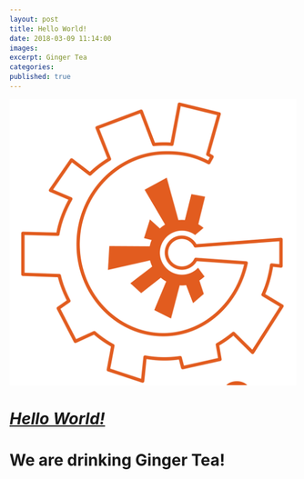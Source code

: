 ```yaml
---
layout: post
title: Hello World!
date: 2018-03-09 11:14:00
images:
excerpt: Ginger Tea
categories:
published: true
---
```


![](/uploads/versions/generator-1---x----1331-1331x---.png)

# [***Hello World!***](fb,com/generator9.8)

# We are drinking Ginger Tea!